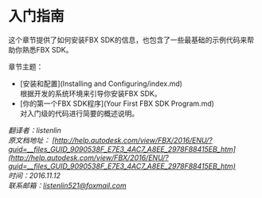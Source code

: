 入门指南
=======

这个章节提供了如何安装FBX SDK的信息，也包含了一些最基础的示例代码来帮助你熟悉FBX SDK。

章节主题：

* [安装和配置](Installing and Configuring/index.md)  
  根据开发的系统环境来引导你安装FBX SDK。
* [你的第一个FBX SDK程序](Your First FBX SDK Program.md)  
  对入门级的代码进行简要的概述说明。


*翻译者：listenlin*  
*原文档地址： [http://help.autodesk.com/view/FBX/2016/ENU/?guid=__files_GUID_9090538F_E7E3_4AC7_A8EE_2978F88415EB_htm](http://help.autodesk.com/view/FBX/2016/ENU/?guid=__files_GUID_9090538F_E7E3_4AC7_A8EE_2978F88415EB_htm)*  
*时间：2016.11.12*  
*联系邮箱：<listenlin521@foxmail.com>*